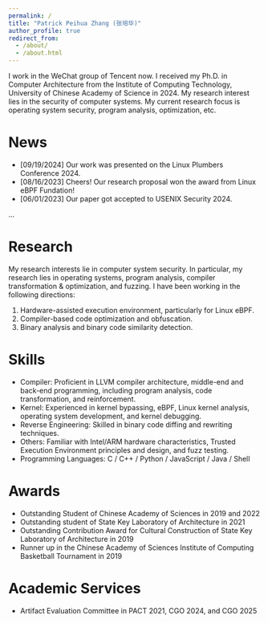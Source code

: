 ```yaml
---
permalink: /
title: "Patrick Peihua Zhang (张培华)"
author_profile: true
redirect_from: 
  - /about/
  - /about.html
---
```


I work in the WeChat group of Tencent now. I received my Ph.D. in Computer Architecture from the Institute of Computing Technology, University of Chinese Academy of Science in 2024. My research interest lies in the security of computer systems. My current research focus is operating system security, program analysis, optimization, etc.

News
======
* [09/19/2024] Our work was presented on the Linux Plumbers Conference 2024.
* [08/16/2023] Cheers! Our research proposal won the award from Linux eBPF Fundation!
* [06/01/2023] Our paper got accepted to USENIX Security 2024.

...


Research
======
My research interests lie in computer system security. In particular, my research lies in operating systems, program analysis, compiler transformation & optimization, and fuzzing. I have been working in the following directions:
1. Hardware-assisted execution environment, particularly for Linux eBPF.
2. Compiler-based code optimization and obfuscation.
3. Binary analysis and binary code similarity detection.

Skills
======
* Compiler: Proficient in LLVM compiler architecture, middle-end and back-end programming, including program analysis, code transformation, and reinforcement. 
* Kernel: Experienced in kernel bypassing, eBPF, Linux kernel analysis, operating system development, and kernel debugging.
* Reverse Engineering: Skilled in binary code diffing and rewriting techniques.
* Others: Familiar with Intel/ARM hardware characteristics, Trusted Execution Environment principles and design, and fuzz testing.
* Programming Languages: C / C++ / Python / JavaScript / Java / Shell

Awards
======
* Outstanding Student of Chinese Academy of Sciences in 2019 and 2022
* Outstanding student of State Key Laboratory of Architecture in 2021
* Outstanding Contribution Award for Cultural Construction of State Key Laboratory of Architecture in 2019
* Runner up in the Chinese Academy of Sciences Institute of Computing Basketball Tournament in 2019

Academic Services
======
* Artifact Evaluation Committee in PACT 2021, CGO 2024, and CGO 2025